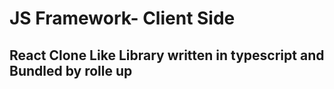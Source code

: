# JS Framework- Client Side 

## React Clone Like Library written in typescript and Bundled by rolle up
